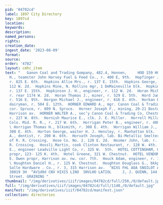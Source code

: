 ```yaml
---
pid: '04782cd'
label: 1897 City Directory
key: 1897cd
location: 
keywords: 
description: 
named_persons: 
rights: 
creation_date: 
ingest_date: '2023-08-09'
format: 
source: 
order: '4782'
layout: cmhc_item
text: "   Ganon Coal and Trading Gompany, 482.4, Honnen,     HOO 159 HOU  Hook William
  H., teamster John Harvey Fuel & Feed Co., r. 400 E, 9th.  Hopfinger Joseph, miner,
  r. 825 E. 6th.  Hopkins Allie Mrs., r. 137 E. 15th.  Hopkins George, engineer, r.
  112 W. 2d.  Hopkins Mine, N. Rollins mgr, 1 DeMaineville blk.  Hopkins Robert N.,
  r. 137 E. 15th.  Hopkinson J. H., engineer, r. 112 W. 2d.  Horan Michael, miner,
  r. rear 1174 W. 2d.  Horan Thomas J., miner, r. 529 E. 5th.  Hord James W., butcher,
  r. 516 E. 9th.  Horgan Michael J., engineer, r. 616 E. 4th.  Horkan Dominick J.,
  dairyman, r. 504 E. 12th.  HORNER EDWARD A., mgr. Canon Coal & Trading Co,  . Chestnut
  cor. Spruce, r. 809 N. Spruce.  Horner Joseph F., mining, 20-21 Boston blk. 402
  Harrison av.  HORNER WALTER A., sec’y Canon Coal & Trading Co, Chestnut cor. Spruce,
  r. 227 W. 8th.  Hornish Maurice E., clk. J. E. Miller.  Horrell Millard F., fireman
  Colo. Mid. R. R., r. 217 W. 6th.  Horrigan Peter B., engineer, r. 408 N. Hemlock.
  \ Horrigan Thomas H., blksmith, r. 308 E. 4th.  Horrigan William J., blksmith, r.
  308 E. 4th.  Horton George, waiter H. J. Hensley, r. Manhattan blk.  Horton William
  A., dentist, r. 200 W. 6th.  Horvath Joseph, lab. Bi-Metallic Smelter, r. Elm W.
  of R. R. Crossing.  Hose Co. No. 2. 120 E. 2d.  Hosmer John, lab. r. Elm W. of R.
  R. Crossing.  Hossli Martin, cook Clinton Restaurant, r. 128 W. 4th.  Hotaling Charles
  E., engineer Leadville Light Co, r. 325 W.  5th.  HOTEL COTTINGHAM, George C. Cottingham
  propr, 123- 125 K. 4th.  Hotel Greene, 321 W. Chestnut.  HOTEL VENDOME, Charles
  E. Owen propr, Harrison av. nw. cor. 7th.  Houck Adam, engineer, r. 130 E. 6th.
  \ Houghton Daniel H., r. 125 W. Chestnut.  Houghton Douglass G., bkkpr. Tomkins-La
  Salle Hardware . Co., r. 3, 315 Harrison av.  ‘NIXS FHL AOA SNOILOT ANY  QD Sud
  38019 3H  “AV1d0d CNV HIXIS LINO  SNVLHO LATIOL     J, J. QUINN, 144 East Fifth
  Street. GRAINING "
thumbnail: "/img/derivatives/iiif/images/04782cd/full/250,/0/default.jpg"
full: "/img/derivatives/iiif/images/04782cd/full/1140,/0/default.jpg"
manifest: "/img/derivatives/iiif/04782cd/manifest.json"
collection: directories
---
```

